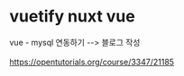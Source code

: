 # vuetify nuxt vue


vue - mysql 연동하기 --> 블로그 작성
<br><br>
https://opentutorials.org/course/3347/21185
